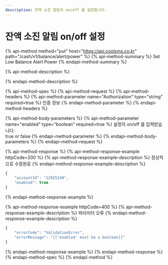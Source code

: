 ```yaml
---
description: 잔액 소진 알림의 on/off 를 설정합니다.
---
```


# 잔액 소진 알림 on/off 설정

{% api-method method="put" host="https://api.coolsms.co.kr" path="/cash/v1/balance/alert/power" %}
{% api-method-summary %}
Set Low Balance Alert Power
{% endapi-method-summary %}

{% api-method-description %}

{% endapi-method-description %}

{% api-method-spec %}
{% api-method-request %}
{% api-method-headers %}
{% api-method-parameter name="Authorization" type="string" required=true %}
인증 정보
{% endapi-method-parameter %}
{% endapi-method-headers %}

{% api-method-body-parameters %}
{% api-method-parameter name="enabled" type="boolean" required=true %}
설정의 on/off 를 입력받습니다.  
true or false
{% endapi-method-parameter %}
{% endapi-method-body-parameters %}
{% endapi-method-request %}

{% api-method-response %}
{% api-method-response-example httpCode=200 %}
{% api-method-response-example-description %}
정상적으로 수정완료
{% endapi-method-response-example-description %}

```javascript
{
    "accountId": "12925149",
    "enabled": true
}
```
{% endapi-method-response-example %}

{% api-method-response-example httpCode=400 %}
{% api-method-response-example-description %}
파라미터 오류
{% endapi-method-response-example-description %}

```javascript
{
    "errorCode": "ValidationError",
    "errorMessage": "[['enabled' must be a boolean]]"
}
```
{% endapi-method-response-example %}
{% endapi-method-response %}
{% endapi-method-spec %}
{% endapi-method %}

